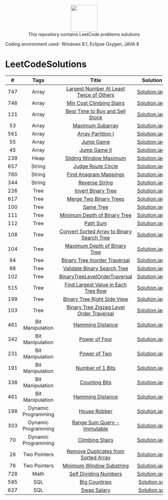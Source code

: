 <p align="center">
    <a href="https://leetcode.com/kanhaiya/">
        <img height=85 src="https://github.com/Java-aid/LeetCodeSolutions/blob/master/LeetCodeSolutions/src/main/resources/imgs/leetcode.png">
    </a>
    <br>This repository contains LeetCode problems solutions
</p>




Coding environment used- Windows 8.1, Eclipse Oxygen, JAVA 8



# LeetCodeSolutions

|    #    |   		Tags  		|                                                                        Title                                                                           |                                                                                                           Solution                                                                                                                                                           |  Difficulty    |
|:-------:|:-------------------:|:------------------------------------------------------------------------------------------------------------------------------------------------------:|:----------------------------------------------------------------------------------------------------------------------------------------------------------------------------------------------------------------------------------------------------------------------------:|:--------------:|
|   747   |  	  Array  		| [Largest Number At Least Twice of Others](https://leetcode.com/problems/largest-number-at-least-twice-of-others/description)                           | [Solution.java](https://github.com/Java-aid/LeetCodeSolutions/blob/master/LeetCodeSolutions/EasyLevelSolutions/src/main/java/com/javaaid/solutions/easy/arrays/LargestNumberAtLeastTwiceofOthers.java)                                           	                  	    |   Easy		 |
|   746   |  	  Array  		| [Min Cost Climbing Stairs](https://leetcode.com/problems/min-cost-climbing-stairs/description/)                          								 | [Solution.java](https://github.com/Java-aid/LeetCodeSolutions/blob/master/LeetCodeSolutions/EasyLevelSolutions/src/main/java/com/javaaid/solutions/easy/arrays/MinCostClimbingStairs.java)                                                       					      	|   Easy		 |
|   121   |  	  Array  		| [Best Time to Buy and Sell Stock](https://leetcode.com/problems/best-time-to-buy-and-sell-stock/description/)             				             | [Solution.java](https://github.com/Java-aid/LeetCodeSolutions/blob/master/LeetCodeSolutions/EasyLevelSolutions/src/main/java/com/javaaid/solutions/easy/arrays/BestTimeToBuyAndSellStock.java)                                                   					        |   Easy		 |
|    53   |  	  Array  		| [Maximum Subarray](https://leetcode.com/problems/maximum-subarray/description/)                          												 | [Solution.java](https://github.com/Java-aid/LeetCodeSolutions/blob/master/LeetCodeSolutions/EasyLevelSolutions/src/main/java/com/javaaid/solutions/easy/arrays/MaximumSubarray.java)                                                             						    |   Easy		 |
|   561   |  	  Array  		| [Array Partition I](https://leetcode.com/problems/array-partition-i/description/)                          											 | [Solution.java](https://github.com/Java-aid/LeetCodeSolutions/blob/master/LeetCodeSolutions/EasyLevelSolutions/src/main/java/com/javaaid/solutions/easy/arrays/ArrayPartitionI.java)                                                             						    |   Easy		 |
|    55   |  	  Array  		| [Jump Game](https://leetcode.com/problems/jump-game/description/)                           															 | [Solution.java](https://github.com/Java-aid/LeetCodeSolutions/blob/master/LeetCodeSolutions/MediumLevelSolutions/src/main/java/com/javaaid/solutions/medium/arrays/JumpGame.java)                                                                  						  	|	Medium		 |
|    45   |  	  Array  		| [Jump Game II](https://leetcode.com/problems/jump-game-ii/description/)                          														 | [Solution.java](https://github.com/Java-aid/LeetCodeSolutions/blob/master/LeetCodeSolutions/HardLevelSolutions/src/main/java/com/javaaid/solutions/hard/arrays/JumpGameII.java)                                                                  					  		|   Hard		 |
|   239   |  	  Heap  		| [Sliding Window Maximum](https://leetcode.com/problems/sliding-window-maximum/description/)                          									 | [Solution.java](https://github.com/Java-aid/LeetCodeSolutions/blob/master/LeetCodeSolutions/HardLevelSolutions/src/main/java/com/javaaid/solutions/hard/heaps/SlidingWindowMaximum.java)                                                                 					|   Hard		 |
|   657   |  	 String  		| [Judge Route Circle](https://leetcode.com/problems/judge-route-circle/description/)                          										   	 | [Solution.java](https://github.com/Java-aid/LeetCodeSolutions/blob/master/LeetCodeSolutions/EasyLevelSolutions/src/main/java/com/javaaid/solutions/easy/strings/JudgeRouteCircle.java)                                                           					  		|   Easy		 |
|   760   |  	 String  		| [Find Anagram Mappings](https://leetcode.com/problems/find-anagram-mappings/description/)                          									 | [Solution.java](https://github.com/Java-aid/LeetCodeSolutions/blob/master/LeetCodeSolutions/EasyLevelSolutions/src/main/java/com/javaaid/solutions/easy/hashtables/FindAnagramMappings.java)                                                     					        |   Easy		 |
|   344   |  	 String  		| [Reverse String](https://leetcode.com/problems/reverse-string/description/)                          													 | [Solution.java](https://github.com/Java-aid/LeetCodeSolutions/blob/master/LeetCodeSolutions/EasyLevelSolutions/src/main/java/com/javaaid/solutions/easy/strings/ReverseString.java)                                                              							|   Easy		 |
|   226   |  	  Tree  		| [Invert Binary Tree](https://leetcode.com/problems/invert-binary-tree/description/)                          										   	 | [Solution.java](https://github.com/Java-aid/LeetCodeSolutions/blob/master/LeetCodeSolutions/EasyLevelSolutions/src/main/java/com/javaaid/solutions/easy/trees/InvertBinaryTree.java)                                                             							|   Easy		 |
|   617   |  	  Tree  		| [Merge Two Binary Trees](https://leetcode.com/problems/merge-two-binary-trees/description/)                          									 | [Solution.java](https://github.com/Java-aid/LeetCodeSolutions/blob/master/LeetCodeSolutions/EasyLevelSolutions/src/main/java/com/javaaid/solutions/easy/trees/MergeTwoBinaryTrees.java)                                                          					   		|   Easy		 |
|   100   |  	  Tree  		| [Same Tree](https://leetcode.com/problems/same-tree/description/)                          									 						 | [Solution.java](https://github.com/Java-aid/LeetCodeSolutions/blob/master/LeetCodeSolutions/EasyLevelSolutions/src/main/java/com/javaaid/solutions/easy/trees/SameTree.java)                                                                  								|   Easy		 |
|   111   |  	  Tree  		| [Minimum Depth of Binary Tree](https://leetcode.com/problems/merge-two-binary-trees/description/)                          							 | [Solution.java](https://github.com/Java-aid/LeetCodeSolutions/blob/master/LeetCodeSolutions/EasyLevelSolutions/src/main/java/com/javaaid/solutions/easy/trees/MinimumDepthOfBinaryTree.java)                                                     					        |   Easy		 |
|   112   |  	  Tree  		| [Path Sum](https://leetcode.com/problems/path-sum/description/)                          									 							 | [Solution.java](https://github.com/Java-aid/LeetCodeSolutions/blob/master/LeetCodeSolutions/EasyLevelSolutions/src/main/java/com/javaaid/solutions/easy/trees/PathSum.java)                                                                  								|   Easy		 |
|   108   |  	  Tree  		| [Convert Sorted Array to Binary Search Tree](https://leetcode.com/problems/convert-sorted-array-to-binary-search-tree/description/)                    | [Solution.java](https://github.com/Java-aid/LeetCodeSolutions/blob/master/LeetCodeSolutions/EasyLevelSolutions/src/main/java/com/javaaid/solutions/easy/trees/ConvertSortedArrayToBinarySearchTree.java)                                         					        |   Easy		 |
|   104   |  	  Tree  		| [Maximum Depth of Binary Tree](https://leetcode.com/problems/maximum-depth-of-binary-tree/description/)                          						 | [Solution.java](https://github.com/Java-aid/LeetCodeSolutions/blob/master/LeetCodeSolutions/EasyLevelSolutions/src/main/java/com/javaaid/solutions/easy/trees/MaximumDepthOfBinaryTree.java)                                                     	        				|   Easy		 |
|   94    |  	  Tree  		| [Binary Tree Inorder Traversal](https://leetcode.com/problems/binary-tree-inorder-traversal/description/)                          					 | [Solution.java](https://github.com/Java-aid/LeetCodeSolutions/blob/master/LeetCodeSolutions/MediumLevelSolutions/src/main/java/com/javaaid/solutions/medium/trees/BinaryTreeInorderTraversal.java)                                                   	          			|   Medium		 |
|   98    |  	  Tree  		| [Validate Binary Search Tree](https://leetcode.com/problems/validate-binary-search-tree/description/)                          						 | [Solution.java](https://github.com/Java-aid/LeetCodeSolutions/blob/master/LeetCodeSolutions/MediumLevelSolutions/src/main/java/com/javaaid/solutions/medium/trees/ValidateBinarySearchTree.java)                                                     	        			|   Medium		 |
|   102   |  	  Tree  		| [BinaryTreeLevelOrderTraversal](https://leetcode.com/problems/binary-tree-level-order-traversal/description/)                          				 | [Solution.java](https://github.com/Java-aid/LeetCodeSolutions/blob/master/LeetCodeSolutions/MediumLevelSolutions/src/main/java/com/javaaid/solutions/medium/trees/BinaryTreeLevelOrderTraversal.java)                                                	             		|   Medium		 |
|   515   |  	  Tree  		| [Find Largest Value in Each Tree Row](https://leetcode.com/problems/find-largest-value-in-each-tree-row/description/)                          		 | [Solution.java](https://github.com/Java-aid/LeetCodeSolutions/blob/master/LeetCodeSolutions/MediumLevelSolutions/src/main/java/com/javaaid/solutions/medium/trees/FindLargestValueInEachTreeRow.java)                                                	             		|   Medium		 |
|   199   |  	  Tree  		| [Binary Tree Right Side View](https://leetcode.com/problems/binary-tree-right-side-view/description/)                          						 | [Solution.java](https://github.com/Java-aid/LeetCodeSolutions/blob/master/LeetCodeSolutions/MediumLevelSolutions/src/main/java/com/javaaid/solutions/medium/trees/BinaryTreeRightSideView.java)                                                      	       				|   Medium		 |
|   103   |  	  Tree  		| [Binary Tree Zigzag Level Order Traversal](https://leetcode.com/problems/binary-tree-zigzag-level-order-traversal/description/)                        | [Solution.java](https://github.com/Java-aid/LeetCodeSolutions/blob/master/LeetCodeSolutions/MediumLevelSolutions/src/main/java/com/javaaid/solutions/medium/trees/BinaryTreeZigzagLevelOrderTraversal.java)                                          	                   	|   Medium		 |
|   461   |  Bit Manipulation  	| [Hamming Distance](https://leetcode.com/problems/hamming-distance/description/)                          										   		 | [Solution.java](https://github.com/Java-aid/LeetCodeSolutions/blob/master/LeetCodeSolutions/EasyLevelSolutions/src/main/java/com/javaaid/solutions/easy/bitmanipulations/HammingDistance.java)                                                   	          				|   Easy		 |
|   342   |  Bit Manipulation  	| [Power of Four](https://leetcode.com/problems/power-of-four/description/)                          										   		  	 | [Solution.java](https://github.com/Java-aid/LeetCodeSolutions/blob/master/LeetCodeSolutions/EasyLevelSolutions/src/main/java/com/javaaid/solutions/easy/bitmanipulations/PowerOfFour.java)                                                       	      					|   Easy		 |
|   231   |  Bit Manipulation  	| [Power of Two](https://leetcode.com/problems/power-of-two/description/)                          										   		 		 | [Solution.java](https://github.com/Java-aid/LeetCodeSolutions/blob/master/LeetCodeSolutions/EasyLevelSolutions/src/main/java/com/javaaid/solutions/easy/bitmanipulations/PowerOfTwo.java)                                                        	     					|   Easy		 |
|   191   |  Bit Manipulation  	| [Number of 1 Bits](https://leetcode.com/problems/number-of-1-bits/description/)                          										   		 | [Solution.java](https://github.com/Java-aid/LeetCodeSolutions/blob/master/LeetCodeSolutions/EasyLevelSolutions/src/main/java/com/javaaid/solutions/easy/bitmanipulations/NumberOf1Bits.java)                                                     	        				|   Easy		 |
|   338   |  Bit Manipulation  	| [Counting Bits](https://leetcode.com/problems/counting-bits/description/)                          										   			 | [Solution.java](https://github.com/Java-aid/LeetCodeSolutions/blob/master/LeetCodeSolutions/MediumLevelSolutions/src/main/java/com/javaaid/solutions/medium/bitmanipulations/CountingBits.java)                                                      	       				|   Medium		 |
|   461   |  Bit Manipulation  	| [Hamming Distance](https://leetcode.com/problems/hamming-distance/description/)                          										   		 | [Solution.java](https://github.com/Java-aid/LeetCodeSolutions/blob/master/LeetCodeSolutions/EasyLevelSolutions/src/main/java/com/javaaid/solutions/easy/bitmanipulations/HammingDistance.java)                                                   	          				|   Easy		 |
|   198   | Dynamic Programming | [House Robber](https://leetcode.com/problems/house-robber/description/)                          										   				 | [Solution.java](https://github.com/Java-aid/LeetCodeSolutions/blob/master/LeetCodeSolutions/EasyLevelSolutions/src/main/java/com/javaaid/solutions/easy/dp/HouseRobber.java)                                                                  								|   Easy		 |
|   303   | Dynamic Programming | [Range Sum Query - Immutable](https://leetcode.com/problems/range-sum-query-immutable/description/)                          							 | [Solution.java](https://github.com/Java-aid/LeetCodeSolutions/blob/master/LeetCodeSolutions/EasyLevelSolutions/src/main/java/com/javaaid/solutions/easy/dp/RangeSumQueryImmutable.java)                                                          	   						|   Easy		 |
|   70    | Dynamic Programming | [Climbing Stairs](https://leetcode.com/problems/climbing-stairs/description/)                          										   		 | [Solution.java](https://github.com/Java-aid/LeetCodeSolutions/blob/master/LeetCodeSolutions/EasyLevelSolutions/src/main/java/com/javaaid/solutions/easy/dp/ClimbingStairs.java)                                                                  							|   Easy		 |
|   26    |    Two Pointers  	| [Remove Duplicates from Sorted Array](https://leetcode.com/problems/remove-duplicates-from-sorted-array)                                               | [Solution.java](https://github.com/Java-aid/LeetCodeSolutions/blob/master/LeetCodeSolutions/EasyLevelSolutions/src/main/java/com/javaaid/solutions/easy/twopointers/RemoveDuplicatesFromSortedArray.java)                                        	             		    |   Easy		 |
|   76    |    Two Pointers  	| [Minimum Window Substring](https://leetcode.com/problems/minimum-window-substring/description/)                                               		 | [Solution.java](https://github.com/Java-aid/LeetCodeSolutions/blob/master/LeetCodeSolutions/EasyLevelSolutions/src/main/java/com/javaaid/solutions/hard/twopointers/MinimumWindowSubstring.java)                                        	             		  				|   Hard		 |
|   728   |  	   Math  		| [Self Dividing Numbers](https://leetcode.com/problems/self-dividing-numbers/description/)                          									 | [Solution.java](https://github.com/Java-aid/LeetCodeSolutions/blob/master/LeetCodeSolutions/EasyLevelSolutions/src/main/java/com/javaaid/solutions/easy/maths/SelfDividingNumbers.java)                                                          	   						|   Easy		 |
|   595   |  	   SQL  		| [Big Countries](https://leetcode.com/problems/big-countries/description/)                          										   			 | [Solution.sql](https://github.com/Java-aid/LeetCodeSolutions/blob/master/LeetCodeSolutions/EasyLevelSolutions/src/main/resources/sqls/BigCountries.sql)                                                                  													|   Easy		 |
|   627   |  	   SQL  		| [Swap Salary](https://leetcode.com/problems/big-countries/description/)                          										   			 	 | [Solution.sql](https://github.com/Java-aid/LeetCodeSolutions/blob/master/LeetCodeSolutions/EasyLevelSolutions/src/main/resources/sqls/SwapSalary.sql)                                                                  														|   Easy		 |
		
